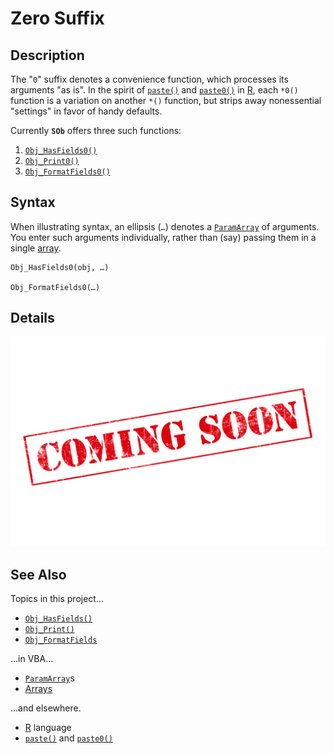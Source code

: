 # Zero Suffix #

## Description ##

The "`0`" suffix denotes a convenience function, which processes its arguments "as is".  In the spirit of [`paste()`][r_paste] and [`paste0()`][r_paste] in [R][r_lang], each `*0()` function is a variation on another `*()` function, but strips away nonessential "settings" in favor of handy defaults.

Currently **`SOb`** offers three such functions:

  1. [`Obj_HasFields0()`][sob_flds]
  1. [`Obj_Print0()`][sob_vis]
  1. [`Obj_FormatFields0()`][sob_vis]


## Syntax ##

When illustrating syntax, an ellipsis (`…`) denotes a [`ParamArray`][vba_parr] of arguments.  You enter such arguments individually, rather than (say) passing them in a single [array][vba_arr].

```vba
Obj_HasFields0(obj, …)

Obj_FormatFields0(…)
```


## Details ##

![](../med/banner_unfinished.png)


## See Also ##

Topics in this project…

  - [`Obj_HasFields()`][sob_flds]
  - [`Obj_Print()`][sob_vis]
  - [`Obj_FormatFields`][sob_vis]

…in VBA…

  - [`ParamArray`][vba_parr]s
  - [Arrays][vba_arr]

…and elsewhere.

  - [R][r_lang] language
  - [`paste()`][r_paste] and [`paste0()`][r_paste]



  [r_paste]:  https://rdrr.io/r/base/paste.html
  [r_lang]:   https://www.r-project.org/about.html
  [sob_flds]: Fields.md
  [sob_vis]:  Visualization.md
  [vba_parr]: https://learn.microsoft.com/office/vba/language/concepts/getting-started/understanding-parameter-arrays
  [vba_arr]:  https://learn.microsoft.com/office/vba/language/concepts/getting-started/using-arrays
